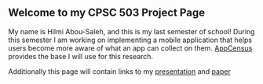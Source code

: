 ## Welcome to my CPSC 503 Project Page

My name is Hilmi Abou-Saleh, and this is my last semester of school! During this semester I am working on implementing a mobile application that helps users become more aware of what an app can collect on them. [AppCensus](https://search.appcensus.io/) provides the base I will use for this research.

Additionally this page will contain links to my <a href="503 Final Presentation.pdf">presentation</a> and <a href="CPSC_503_Research_Paper.pdf">paper</a>

